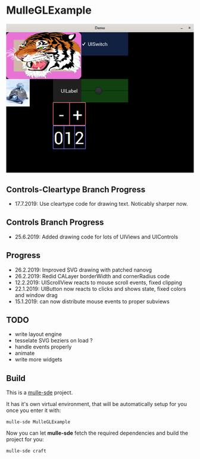# MulleGLExample

![screeny.png](screeny.png)

## Controls-Cleartype Branch Progress

* 17.7.2019: Use cleartype code for drawing text. Noticably sharper now.


## Controls Branch Progress

* 25.6.2019: Added drawing code for lots of UIViews and UIControls


## Progress

* 26.2.2019: Improved SVG drawing with patched nanovg
* 26.2.2019: Redid CALayer borderWidth and cornerRadius code
* 12.2.2019: UIScrollView reacts to mouse scroll events, fixed clipping
* 22.1.2019: UIButton now reacts to clicks and shows state, fixed colors and window drag
* 15.1.2019: can now distribute mouse events to proper subviews


## TODO

* write layout engine
* tesselate SVG beziers on load ?
* handle events properly 
* animate
* write more widgets


## Build

This is a [mulle-sde](https://mulle-sde.github.io/) project.

It has it's own virtual environment, that will be automatically setup for you
once you enter it with:

```
mulle-sde MulleGLExample
```

Now you can let **mulle-sde** fetch the required dependencies and build the 
project for you:

```
mulle-sde craft
```
